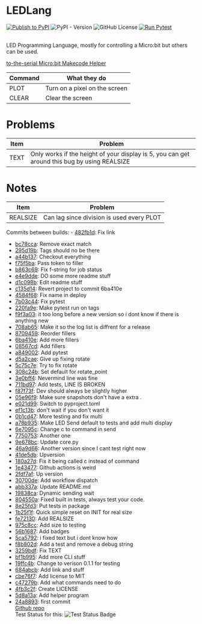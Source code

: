 # LEDLang
[![Publish to PyPI](https://github.com/ElliNet13/ledlang/actions/workflows/deploy.yml/badge.svg)](https://github.com/ElliNet13/ledlang/actions/workflows/deploy.yml)
![PyPI - Version](https://img.shields.io/pypi/v/ledlang)
![GitHub License](https://img.shields.io/github/license/ElliNet13/ledlang)
[![Run Pytest](https://github.com/ElliNet13/ledlang/actions/workflows/pytest.yml/badge.svg)](https://github.com/ElliNet13/ledlang/actions/workflows/pytest.yml)

<br>
LED Programming Language, mostly for controlling a Micro:bit but others can be used.

[to-the-serial Micro:bit Makecode Helper](https://ellinet13.github.io/to-the-serial/)

| Command  | What they do                    |
|----------|---------------------------------|
| PLOT     | Turn on a pixel on the screen   |
| CLEAR    | Clear the screen                |

# Problems
| Item     | Problem                                                                                        |
|----------|------------------------------------------------------------------------------------------------|
| TEXT     | Only works if the height of your display is 5, you can get around this bug by using REALSIZE   |

# Notes
| Item         | Problem                                     |
|--------------|---------------------------------------------|
| REALSIZE     | Can lag since division is used every PLOT   |

Commits between builds: - [482fb1d](https://github.com/ElliNet13/ledlang/commit/482fb1d1c10d8b0e8c31b49d13ff9f16484ca1eb): Fix link
- [bc78cca](https://github.com/ElliNet13/ledlang/commit/bc78ccaf8d5b90249c58e95025b78109d12ac67a): Remove exact match
- [295d19b](https://github.com/ElliNet13/ledlang/commit/295d19bf103d62c978549eba3efca715aa672f3b): Tags should no be there
- [a44b137](https://github.com/ElliNet13/ledlang/commit/a44b137490332bcfb1d63fa998e834fcf368b98c): Checkout everything
- [f75f5ba](https://github.com/ElliNet13/ledlang/commit/f75f5ba8e24f7632f93019fb349c92e9172d2303): Pass token to filler
- [b863c69](https://github.com/ElliNet13/ledlang/commit/b863c694875faf94d6db958e86c2895e07ed15a3): Fix f-string for job status
- [e4e9dde](https://github.com/ElliNet13/ledlang/commit/e4e9dde3d4334aea3ac77446322f81d6db74f3f8): DO some more readme stuff
- [d1c098b](https://github.com/ElliNet13/ledlang/commit/d1c098b473b833ba2591733c2604477ce7619712): Edit readme stuff
- [c135d14](https://github.com/ElliNet13/ledlang/commit/c135d146fe94ff8eeef9e1b778c8f0ee95705f67): Revert project to commit 6ba410e
- [4584f68](https://github.com/ElliNet13/ledlang/commit/4584f68c0ef30860622788212fae981513c95635): Fix name in deploy
- [7b03c44](https://github.com/ElliNet13/ledlang/commit/7b03c44c525b0e02b6ce55c725c9b74173295c8f): Fix pytest
- [220fa9e](https://github.com/ElliNet13/ledlang/commit/220fa9ef96837b14ae68ddbdeb23e9506c7353ac): Make pytest run on tags
- [f9f3a03](https://github.com/ElliNet13/ledlang/commit/f9f3a03fa959d1ac7ac492b524bc1c6c8626282e): it too long before a new version so i dont know if there is anything new
- [708ab65](https://github.com/ElliNet13/ledlang/commit/708ab657627b07a2726fe5b9f89fee26a329880e): Make it so the log list is diffrent for a release
- [8709459](https://github.com/ElliNet13/ledlang/commit/87094599da88fc93e37c7f7104f29d8986fc1e71): Reorder fillers
- [6ba410e](https://github.com/ElliNet13/ledlang/commit/6ba410e209aaf8eda34df95d77f85aa722d84c8f): Add more fillers
- [08567cd](https://github.com/ElliNet13/ledlang/commit/08567cd719085e287fdc54d1a025ba3cbe697e1c): Add fillers
- [a849002](https://github.com/ElliNet13/ledlang/commit/a84900215bac426523ff2be0086c9bb92d17f989): Add pytest
- [d5a2cae](https://github.com/ElliNet13/ledlang/commit/d5a2cae9ffe2444c845c69a9bd92c47331637a7b): Give up fixing rotate
- [5c75c7e](https://github.com/ElliNet13/ledlang/commit/5c75c7ee51aea806717af4551de067b93da257a2): Try to fix rotate
- [308c24b](https://github.com/ElliNet13/ledlang/commit/308c24b2ca8118d12e2f2e26b224d2d193191b51): Set default for rotate_point
- [3e0bff4](https://github.com/ElliNet13/ledlang/commit/3e0bff49a3394d221cc2cddcf48d49f2fc2862a3): Nevermind line was fine
- [711bd97](https://github.com/ElliNet13/ledlang/commit/711bd975ddf2841bad55087d0d5c5d3fe16ba51d): Add tests, LINE IS BROKEN
- [f87f73f](https://github.com/ElliNet13/ledlang/commit/f87f73f41a72c61488e8371c02b402d1b4b29f3c): Dev should always be slightly higher
- [05e96f9](https://github.com/ElliNet13/ledlang/commit/05e96f97ed6bcaa753095951633fc4699b837287): Make sure snapshots don't have a extra .
- [e021d99](https://github.com/ElliNet13/ledlang/commit/e021d996e652164b9302a5c1405642dd741ee594): Switch to pyproject.toml
- [ef1c13b](https://github.com/ElliNet13/ledlang/commit/ef1c13b75dd5129cd1de45b01c1e1782ae3db11e): don't wait if you don't want it
- [0b1cd47](https://github.com/ElliNet13/ledlang/commit/0b1cd478b8e56e554846c36d41d9ef9cdf66ad15): More testing and fix multi
- [a78b935](https://github.com/ElliNet13/ledlang/commit/a78b9354bf43885ad610aba8a6ade0a8f5b0b753): Make LED Send default to tests and add multi display
- [6e7095c](https://github.com/ElliNet13/ledlang/commit/6e7095c2b5240fdbc6e45196b0e027597ee00fec): Change c to command in send
- [7750753](https://github.com/ElliNet13/ledlang/commit/77507533735d36be13c86cb732df789d7b2c7b72): Another one
- [9e678bc](https://github.com/ElliNet13/ledlang/commit/9e678bc26c64e05a8aef1e4a8f806adb5cbbd798): Update core.py
- [46a9d66](https://github.com/ElliNet13/ledlang/commit/46a9d66eef1f11dcb7f45c3d4d21d8be016b04bf): Another version since I cant test right now
- [41de5db](https://github.com/ElliNet13/ledlang/commit/41de5db9abbb52347fb577c57fd810efe2fb4936): Upversion
- [180a27d](https://github.com/ElliNet13/ledlang/commit/180a27db31e249f8f7f2129d15f6c142841704cd): Fix it being called c instead of command
- [1e43477](https://github.com/ElliNet13/ledlang/commit/1e43477e00efd7655289c0d99be3a049e035792a): Github actions is weird
- [2fdf7af](https://github.com/ElliNet13/ledlang/commit/2fdf7af877b93d4d0fc53b962674d7d621e2d2c6): Up version
- [30700de](https://github.com/ElliNet13/ledlang/commit/30700de5ed6d279c23cdcbff980f9a95fc9018a9): Add workflow dispatch
- [abb337a](https://github.com/ElliNet13/ledlang/commit/abb337af1d2481e6009aee52f63d21e5d9683e4c): Update README.md
- [19838ca](https://github.com/ElliNet13/ledlang/commit/19838ca54b3640cf1d97932cb859fb121db74095): Dynamic sending wait
- [804550a](https://github.com/ElliNet13/ledlang/commit/804550a486d6b85da35e9a3315cababd53efc7dc): Fixed built in tests, always test your code.
- [8e25fd3](https://github.com/ElliNet13/ledlang/commit/8e25fd359c384797ccf712720a32f93fa7e06041): Put tests in package
- [1b25f1f](https://github.com/ElliNet13/ledlang/commit/1b25f1f757f95049114c8ed7e177893a9c282bc2): Quick simple reset on INIT for real size
- [fe72130](https://github.com/ElliNet13/ledlang/commit/fe721301aed5bb710c98afa8adbdd628f3fcddfb): Add REALSIZE
- [975c8cc](https://github.com/ElliNet13/ledlang/commit/975c8cc71eebffa2286e2baf709e432f649abe64): Add size to testing
- [56b1687](https://github.com/ElliNet13/ledlang/commit/56b168777e52b0bcebdea5b145dc045d6cf1be9f): Add badges
- [5ca5792](https://github.com/ElliNet13/ledlang/commit/5ca5792fefe583f98091122a634d20d3ebb31ab9): i fixed text but i dont know how
- [f8b802d](https://github.com/ElliNet13/ledlang/commit/f8b802d1a154afa45a3c0d4117440e0889cc46ee): Add a test and remove a debug string
- [3259bdf](https://github.com/ElliNet13/ledlang/commit/3259bdf9d720128a7501c3b027d36d48df41165c): Fix TEXT
- [bf1b995](https://github.com/ElliNet13/ledlang/commit/bf1b9954f2d8eaee0f0a8e7dcd2b9b07d91f1400): Add more CLI stuff
- [19ffc4b](https://github.com/ElliNet13/ledlang/commit/19ffc4bac14f8610c463d6745464eeab7899e27f): Change to verison 0.1.1 for testing
- [684abcb](https://github.com/ElliNet13/ledlang/commit/684abcb6f1c596b8ab1713d125d5e2bb9fedba71): Add link and stuff
- [cbe76f7](https://github.com/ElliNet13/ledlang/commit/cbe76f7d5a1ead882eda17fcc8b55d8029e7d3a6): Add license to MIT
- [c47279b](https://github.com/ElliNet13/ledlang/commit/c47279ba76f84384295a69baf4a25853b16ad97b): Add what commands need to do
- [4fb3c2f](https://github.com/ElliNet13/ledlang/commit/4fb3c2f7908f698553d1351623ce790a4a5d9cd0): Create LICENSE
- [5d8a13a](https://github.com/ElliNet13/ledlang/commit/5d8a13aa63f2b1a156d497f419ef130b7f9bfa4f): Add helper program
- [24a8893](https://github.com/ElliNet13/ledlang/commit/24a889378a863d66801ee3dc2b96724f7ff66f77): first commit<br>
[Github repo](https://github.com/ElliNet13/ledlang)<br>
Test Status for this: ![Test Status Badge](https://img.shields.io/badge/dynamic/json?url=https%3A%2F%2Fapi.github.com%2Frepos%2FElliNet13%2Fledlang%2Factions%2Fjobs%2F46527523646&query=status&logo=github&label=Test%20Status)
